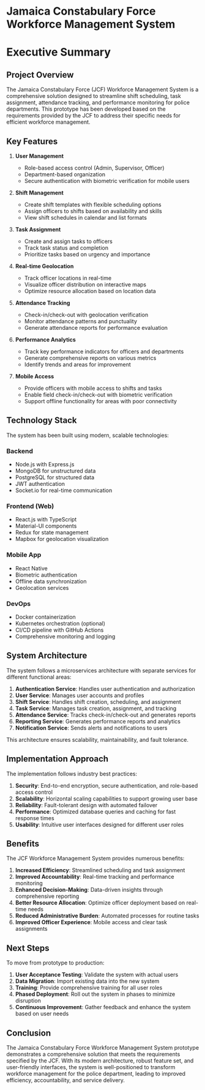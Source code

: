 # Jamaica Constabulary Force Workforce Management System
# Executive Summary

## Project Overview

The Jamaica Constabulary Force (JCF) Workforce Management System is a comprehensive solution designed to streamline shift scheduling, task assignment, attendance tracking, and performance monitoring for police departments. This prototype has been developed based on the requirements provided by the JCF to address their specific needs for efficient workforce management.

## Key Features

1. **User Management**
   - Role-based access control (Admin, Supervisor, Officer)
   - Department-based organization
   - Secure authentication with biometric verification for mobile users

2. **Shift Management**
   - Create shift templates with flexible scheduling options
   - Assign officers to shifts based on availability and skills
   - View shift schedules in calendar and list formats

3. **Task Assignment**
   - Create and assign tasks to officers
   - Track task status and completion
   - Prioritize tasks based on urgency and importance

4. **Real-time Geolocation**
   - Track officer locations in real-time
   - Visualize officer distribution on interactive maps
   - Optimize resource allocation based on location data

5. **Attendance Tracking**
   - Check-in/check-out with geolocation verification
   - Monitor attendance patterns and punctuality
   - Generate attendance reports for performance evaluation

6. **Performance Analytics**
   - Track key performance indicators for officers and departments
   - Generate comprehensive reports on various metrics
   - Identify trends and areas for improvement

7. **Mobile Access**
   - Provide officers with mobile access to shifts and tasks
   - Enable field check-in/check-out with biometric verification
   - Support offline functionality for areas with poor connectivity

## Technology Stack

The system has been built using modern, scalable technologies:

### Backend
- Node.js with Express.js
- MongoDB for unstructured data
- PostgreSQL for structured data
- JWT authentication
- Socket.io for real-time communication

### Frontend (Web)
- React.js with TypeScript
- Material-UI components
- Redux for state management
- Mapbox for geolocation visualization

### Mobile App
- React Native
- Biometric authentication
- Offline data synchronization
- Geolocation services

### DevOps
- Docker containerization
- Kubernetes orchestration (optional)
- CI/CD pipeline with GitHub Actions
- Comprehensive monitoring and logging

## System Architecture

The system follows a microservices architecture with separate services for different functional areas:

1. **Authentication Service**: Handles user authentication and authorization
2. **User Service**: Manages user accounts and profiles
3. **Shift Service**: Handles shift creation, scheduling, and assignment
4. **Task Service**: Manages task creation, assignment, and tracking
5. **Attendance Service**: Tracks check-in/check-out and generates reports
6. **Reporting Service**: Generates performance reports and analytics
7. **Notification Service**: Sends alerts and notifications to users

This architecture ensures scalability, maintainability, and fault tolerance.

## Implementation Approach

The implementation follows industry best practices:

1. **Security**: End-to-end encryption, secure authentication, and role-based access control
2. **Scalability**: Horizontal scaling capabilities to support growing user base
3. **Reliability**: Fault-tolerant design with automated failover
4. **Performance**: Optimized database queries and caching for fast response times
5. **Usability**: Intuitive user interfaces designed for different user roles

## Benefits

The JCF Workforce Management System provides numerous benefits:

1. **Increased Efficiency**: Streamlined scheduling and task assignment
2. **Improved Accountability**: Real-time tracking and performance monitoring
3. **Enhanced Decision-Making**: Data-driven insights through comprehensive reporting
4. **Better Resource Allocation**: Optimize officer deployment based on real-time needs
5. **Reduced Administrative Burden**: Automated processes for routine tasks
6. **Improved Officer Experience**: Mobile access and clear task assignments

## Next Steps

To move from prototype to production:

1. **User Acceptance Testing**: Validate the system with actual users
2. **Data Migration**: Import existing data into the new system
3. **Training**: Provide comprehensive training for all user roles
4. **Phased Deployment**: Roll out the system in phases to minimize disruption
5. **Continuous Improvement**: Gather feedback and enhance the system based on user needs

## Conclusion

The Jamaica Constabulary Force Workforce Management System prototype demonstrates a comprehensive solution that meets the requirements specified by the JCF. With its modern architecture, robust feature set, and user-friendly interfaces, the system is well-positioned to transform workforce management for the police department, leading to improved efficiency, accountability, and service delivery.
